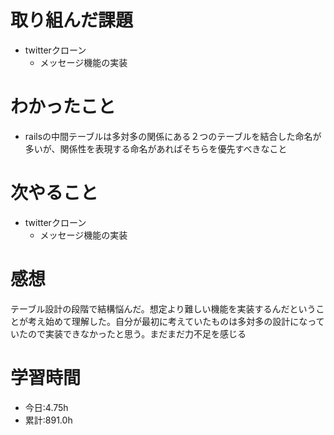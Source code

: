 # 取り組んだ課題
- twitterクローン
  - メッセージ機能の実装
# わかったこと
- railsの中間テーブルは多対多の関係にある２つのテーブルを結合した命名が多いが、関係性を表現する命名があればそちらを優先すべきなこと
# 次やること
- twitterクローン
  - メッセージ機能の実装
# 感想
テーブル設計の段階で結構悩んだ。想定より難しい機能を実装するんだということが考え始めて理解した。自分が最初に考えていたものは多対多の設計になっていたので実装できなかったと思う。まだまだ力不足を感じる
# 学習時間
- 今日:4.75h
- 累計:891.0h